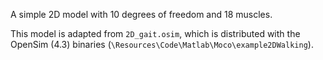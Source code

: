 A simple 2D model with 10 degrees of freedom and 18 muscles.

This model is adapted from `2D_gait.osim`, which is distributed with the OpenSim (4.3) binaries (`\Resources\Code\Matlab\Moco\example2DWalking`).
